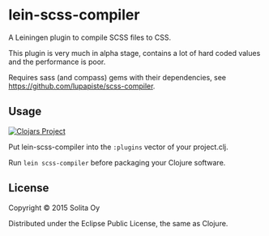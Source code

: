 # lein-scss-compiler

A Leiningen plugin to compile SCSS files to CSS.

This plugin is very much in alpha stage, contains a lot of hard coded values and
the performance is poor.

Requires sass (and compass) gems with their dependencies,
see https://github.com/lupapiste/scss-compiler.

## Usage

[![Clojars Project](http://clojars.org/lupapiste/lein-scss-compiler/latest-version.svg)](http://clojars.org/lupapiste/lein-scss-compiler)

Put lein-scss-compiler into the `:plugins` vector of your project.clj.

Run `lein scss-compiler` before packaging your Clojure software.

## License

Copyright © 2015 Solita Oy

Distributed under the Eclipse Public License, the same as Clojure.
